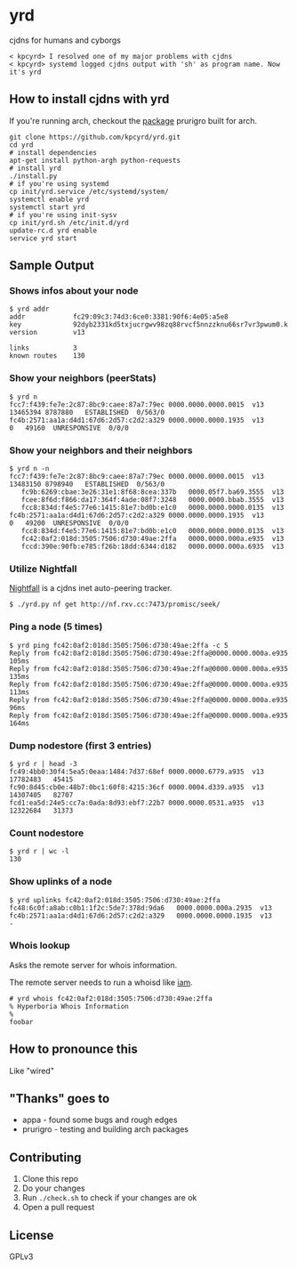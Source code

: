 yrd
===

cjdns for humans and cyborgs

    < kpcyrd> I resolved one of my major problems with cjdns
    < kpcyrd> systemd logged cjdns output with 'sh' as program name. Now it's yrd

How to install cjdns with yrd
-----------------------------

If you're running arch, checkout the [package](https://aur.archlinux.org/packages/yrd/) prurigro built for arch.

    git clone https://github.com/kpcyrd/yrd.git
    cd yrd
    # install dependencies
    apt-get install python-argh python-requests
    # install yrd
    ./install.py
    # if you're using systemd
    cp init/yrd.service /etc/systemd/system/
    systemctl enable yrd
    systemctl start yrd
    # if you're using init-sysv
    cp init/yrd.sh /etc/init.d/yrd
    update-rc.d yrd enable
    service yrd start

Sample Output
-------------

### Shows infos about your node
```
$ yrd addr
addr            fc29:09c3:74d3:6ce0:3381:90f6:4e05:a5e8
key             92dyb2331kd5txjucrgwv98zq88rvcf5nnzzknu66sr7vr3pwum0.k
version         v13

links           3
known routes    130
```

### Show your neighbors (peerStats)
```
$ yrd n
fcc7:f439:fe7e:2c87:8bc9:caee:87a7:79ec 0000.0000.0000.0015  v13  13465394 8787880   ESTABLISHED  0/563/0
fc4b:2571:aa1a:d4d1:67d6:2d57:c2d2:a329 0000.0000.0000.1935  v13         0   49160  UNRESPONSIVE  0/0/0
```

### Show your neighbors and their neighbors
```
$ yrd n -n
fcc7:f439:fe7e:2c87:8bc9:caee:87a7:79ec 0000.0000.0000.0015  v13  13483150 8798940   ESTABLISHED  0/563/0
   fc9b:6269:cbae:3e26:31e1:8f68:8cea:337b   0000.05f7.ba69.3555  v13
   fcee:8f6d:f866:da17:364f:4ade:08f7:3248   0000.0000.bbab.3555  v13
   fcc8:834d:f4e5:77e6:1415:81e7:bd0b:e1c0   0000.0000.0000.0135  v13
fc4b:2571:aa1a:d4d1:67d6:2d57:c2d2:a329 0000.0000.0000.1935  v13         0   49200  UNRESPONSIVE  0/0/0
   fcc8:834d:f4e5:77e6:1415:81e7:bd0b:e1c0   0000.0000.0000.0135  v13
   fc42:0af2:018d:3505:7506:d730:49ae:2ffa   0000.0000.000a.e935  v13
   fccd:390e:90fb:e785:f26b:18dd:6344:d182   0000.0000.000a.6935  v13
```
### Utilize Nightfall
[Nightfall](https://github.com/kpcyrd/nightfall) is a cjdns inet auto-peering tracker.

```
$ ./yrd.py nf get http://nf.rxv.cc:7473/promisc/seek/
```

### Ping a node (5 times)
```
$ yrd ping fc42:0af2:018d:3505:7506:d730:49ae:2ffa -c 5
Reply from fc42:0af2:018d:3505:7506:d730:49ae:2ffa@0000.0000.000a.e935 105ms
Reply from fc42:0af2:018d:3505:7506:d730:49ae:2ffa@0000.0000.000a.e935 135ms
Reply from fc42:0af2:018d:3505:7506:d730:49ae:2ffa@0000.0000.000a.e935 113ms
Reply from fc42:0af2:018d:3505:7506:d730:49ae:2ffa@0000.0000.000a.e935 96ms
Reply from fc42:0af2:018d:3505:7506:d730:49ae:2ffa@0000.0000.000a.e935 164ms
```

### Dump nodestore (first 3 entries)
```
$ yrd r | head -3
fc49:4bb0:30f4:5ea5:0eaa:1484:7d37:68ef 0000.0000.6779.a935  v13    17782483   45415
fc90:8d45:cb0e:48b7:0bc1:60f8:4215:36cf 0000.0004.d339.a935  v13    14307405   82707
fcd1:ea5d:24e5:cc7a:0ada:8d93:ebf7:22b7 0000.0000.0531.a935  v13    12322684   31373
```

### Count nodestore
```
$ yrd r | wc -l
130
```

### Show uplinks of a node
```
$ yrd uplinks fc42:0af2:018d:3505:7506:d730:49ae:2ffa
fc48:6c0f:a8ab:c0b1:1f2c:5de7:378d:9da6   0000.0000.000a.2935  v13
fc4b:2571:aa1a:d4d1:67d6:2d57:c2d2:a329   0000.0000.0000.1935  v13
-
```

### Whois lookup
Asks the remote server for whois information.

The remote server needs to run a whoisd like [iam](https://github.com/kpcyrd/iam).

```
# yrd whois fc42:0af2:018d:3505:7506:d730:49ae:2ffa
% Hyperboria Whois Information
%
foobar
```

How to pronounce this
---------------------

Like "wired"

"Thanks" goes to
----------------

- appa - found some bugs and rough edges
- prurigro - testing and building arch packages

Contributing
------------

1. Clone this repo
2. Do your changes
3. Run `./check.sh` to check if your changes are ok
4. Open a pull request

License
-------

GPLv3

